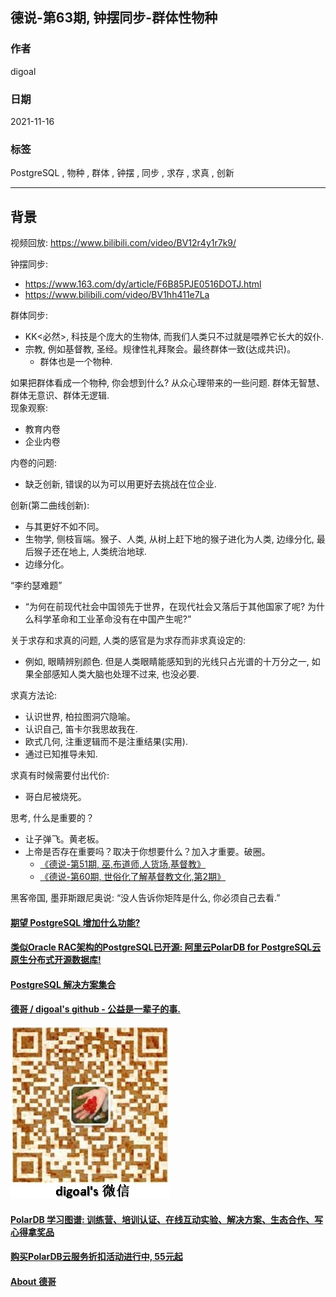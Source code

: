 ## 德说-第63期, 钟摆同步-群体性物种    
      
### 作者      
digoal      
      
### 日期      
2021-11-16     
      
### 标签      
PostgreSQL , 物种 , 群体 , 钟摆 , 同步 , 求存 , 求真 , 创新      
      
----      
      
## 背景      
视频回放: https://www.bilibili.com/video/BV12r4y1r7k9/  
  
钟摆同步:   
- https://www.163.com/dy/article/F6B85PJE0516DOTJ.html    
- https://www.bilibili.com/video/BV1hh411e7La   
  
群体同步:   
- KK<必然>, 科技是个庞大的生物体, 而我们人类只不过就是喂养它长大的奴仆.   
- 宗教, 例如基督教, 圣经。规律性礼拜聚会。最终群体一致(达成共识)。  
    - 群体也是一个物种.  
  
如果把群体看成一个物种, 你会想到什么? 从众心理带来的一些问题. 群体无智慧、群体无意识、群体无逻辑.     
现象观察:   
- 教育内卷  
- 企业内卷  
  
内卷的问题:    
- 缺乏创新, 错误的以为可以用更好去挑战在位企业.    
  
创新(第二曲线创新):   
- 与其更好不如不同。  
- 生物学, 侧枝盲端。猴子、人类, 从树上赶下地的猴子进化为人类, 边缘分化, 最后猴子还在地上, 人类统治地球.   
- 边缘分化。  
  
“李约瑟难题”  
- “为何在前现代社会中国领先于世界，在现代社会又落后于其他国家了呢? 为什么科学革命和工业革命没有在中国产生呢?”  
  
关于求存和求真的问题, 人类的感官是为求存而非求真设定的:   
- 例如, 眼睛辨别颜色. 但是人类眼睛能感知到的光线只占光谱的十万分之一, 如果全部感知人类大脑也处理不过来, 也没必要.    
  
求真方法论:   
- 认识世界, 柏拉图洞穴隐喻。  
- 认识自己, 笛卡尔我思故我在.   
- 欧式几何, 注重逻辑而不是注重结果(实用).   
- 通过已知推导未知.   
  
求真有时候需要付出代价:   
- 哥白尼被烧死。  
  
思考, 什么是重要的？   
- 让子弹飞。黄老板。   
- 上帝是否存在重要吗？取决于你想要什么？加入才重要。破圈。     
    - [《德说-第51期, 巫,布道师,人货场,基督教》](../202110/20211026_06.md)    
    - [《德说-第60期, 世俗化了解基督教文化,第2期》](../202111/20211107_03.md)    
  
黑客帝国, 墨菲斯跟尼奥说: “没人告诉你矩阵是什么, 你必须自己去看.”     
  
    
  
#### [期望 PostgreSQL 增加什么功能?](https://github.com/digoal/blog/issues/76 "269ac3d1c492e938c0191101c7238216")
  
  
#### [类似Oracle RAC架构的PostgreSQL已开源: 阿里云PolarDB for PostgreSQL云原生分布式开源数据库!](https://github.com/ApsaraDB/PolarDB-for-PostgreSQL "57258f76c37864c6e6d23383d05714ea")
  
  
#### [PostgreSQL 解决方案集合](https://yq.aliyun.com/topic/118 "40cff096e9ed7122c512b35d8561d9c8")
  
  
#### [德哥 / digoal's github - 公益是一辈子的事.](https://github.com/digoal/blog/blob/master/README.md "22709685feb7cab07d30f30387f0a9ae")
  
  
![digoal's wechat](../pic/digoal_weixin.jpg "f7ad92eeba24523fd47a6e1a0e691b59")
  
  
#### [PolarDB 学习图谱: 训练营、培训认证、在线互动实验、解决方案、生态合作、写心得拿奖品](https://www.aliyun.com/database/openpolardb/activity "8642f60e04ed0c814bf9cb9677976bd4")
  
  
#### [购买PolarDB云服务折扣活动进行中, 55元起](https://www.aliyun.com/activity/new/polardb-yunparter?userCode=bsb3t4al "e0495c413bedacabb75ff1e880be465a")
  
  
#### [About 德哥](https://github.com/digoal/blog/blob/master/me/readme.md "a37735981e7704886ffd590565582dd0")
  

